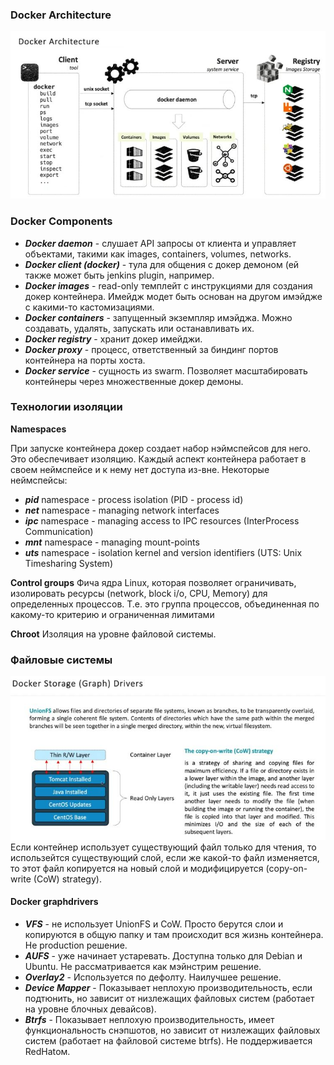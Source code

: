 ### Docker Architecture
![docker_architecture](pic/1.JPG)

### Docker Components
- ***Docker daemon*** - слушает API запросы от клиента и управляет объектами, такими как images, containers, volumes, networks. 
- ***Docker client (docker)*** - тула для общения с докер демоном (ей также может быть jenkins plugin, например. 
- ***Docker images*** - read-only темплейт с инструкциями для создания докер контейнера. Имейдж модет быть основан на другом имэйдже с какими-то кастомизациями. 
- ***Docker containers*** - запущенный экземпляр имэйджа. Можно создавать, удалять, запускать или останавливать их. 
- ***Docker registry*** - хранит докер имейджи. 
- ***Docker proxy*** - процесс, ответственный за биндинг портов контейнера на порты хоста. 
- ***Docker service*** - сущность из swarm. Позволяет масштабировать контейнеры через множественные докер демоны. 

### Технологии изоляции
 ****Namespaces****
 
При запуске контейнера докер создает набор нэймспейсов для него. Это обеспечивает изоляцию. Каждый аспект контейнера работает в своем неймспейсе и к нему нет доступа из-вне. 
Некоторые неймспейсы: 
- ***pid*** namespace - process isolation (PID - process id)
- ***net*** namespace - managing network interfaces
- ***ipc*** namespace - managing access to IPC resources (InterProcess Communication)
- ***mnt*** namespace - managing mount-points
- ***uts*** namespace - isolation kernel and version identifiers (UTS: Unix Timesharing System)

 ****Control groups****
Фича ядра Linux, которая позволяет ограничивать, изолировать ресурсы (network, block i/o, CPU, Memory) для определенных процессов. Т.е. это группа процессов, объединенная по какому-то критерию и ограниченная лимитами

 ****Chroot****
 Изоляция на уровне файловой системы.
 
### Файловые системы
![docker_architecture](pic/2.JPG)
Если контейнер использует существующий файл только для чтения, то использейтся существующий слой, если же какой-то файл изменяется,  
то этот файл копируется на новый слой и модифицируется (copy-on-write (CoW) strategy).

#### Docker graphdrivers
- ***VFS*** - не использует UnionFS и CoW. Просто берутся слои и копируются в общую папку и там происходит вся жизнь контейнера. Не production решение.
- ***AUFS*** - уже начинает устаревать. Доступна только для Debian и Ubuntu. Не рассматривается как мэйнстрим решение.
- ***Overlay2*** - Используется по дефолту. Наилучшее решение.
- ***Device Mapper*** - Показывает неплохую производительность, если подтюнить, но зависит от низлежащих файловых систем (работает на уровне блочных девайсов).
- ***Btrfs*** - Показывает неплохую производительность, имеет функциональность снэпшотов, но зависит от низлежащих файловых систем (работает на файловой системе btrfs). Не поддерживается RedHatом.
